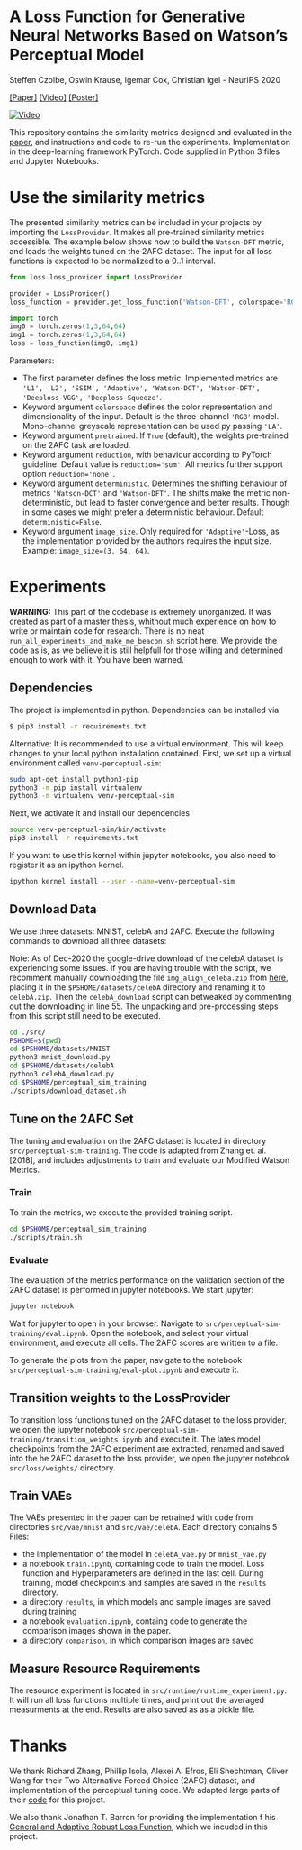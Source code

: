 # A Loss Function for Generative Neural Networks Based on Watson’s Perceptual Model

Steffen Czolbe, Oswin Krause, Igemar Cox, Christian Igel - NeurIPS 2020

[[Paper]](https://arxiv.org/abs/2006.15057) [[Video]](https://youtu.be/qPmHQbR4DeI) [[Poster]](img/WatsonPoster.pdf)

[![Video](https://img.youtube.com/vi/qPmHQbR4DeI/hqdefault.jpg)](https://youtu.be/qPmHQbR4DeI)

This repository contains the similarity metrics designed and evaluated in the [paper](https://arxiv.org/abs/2006.15057), and instructions and code to re-run the experiments. Implementation in the deep-learning framework PyTorch. Code supplied in Python 3 files and Jupyter Notebooks.

# Use the similarity metrics

The presented similarity metrics can be included in your projects by importing the `LossProvider`. It makes all pre-trained similarity metrics accessible. The example below shows how to build the `Watson-DFT` metric, and loads the weights tuned on the 2AFC dataset. The input for all loss functions is expected to be normalized to a 0..1 interval.

```python
from loss.loss_provider import LossProvider

provider = LossProvider()
loss_function = provider.get_loss_function('Watson-DFT', colorspace='RGB', pretrained=True, reduction='sum')

import torch
img0 = torch.zeros(1,3,64,64)
img1 = torch.zeros(1,3,64,64)
loss = loss_function(img0, img1)
```

Parameters:

- The first parameter defines the loss metric. Implemented metrics are `'L1', 'L2', 'SSIM', 'Adaptive', 'Watson-DCT', 'Watson-DFT', 'Deeploss-VGG', 'Deeploss-Squeeze'`.
- Keyword argument `colorspace` defines the color representation and dimensionality of the input. Default is the three-channel `'RGB'` model. Mono-channel greyscale representation can be used py passing `'LA'`.
- Keyword argument `pretrained`. If `True` (default), the weights pre-trained on the 2AFC task are loaded.
- Keyword argument `reduction`, with behaviour according to PyTorch guideline. Default value is `reduction='sum'`. All metrics further support option `reduction='none'`.
- Keyword argument `deterministic`. Determines the shifting behaviour of metrics `'Watson-DCT'` and `'Watson-DFT'`. The shifts make the metric non-deterministic, but lead to faster convergence and better results. Though in some cases we might prefer a deterministic behaviour. Default `deterministic=False`.
- Keyword argument `image_size`. Only required for `'Adaptive'`-Loss, as the implementation provided by the authors requires the input size. Example: `image_size=(3, 64, 64)`.

# Experiments

**WARNING:** This part of the codebase is extremely unorganized. It was created as part of a master thesis, whithout much experience on how to write or maintain code for research. There is no neat `run_all_experiments_and_make_me_beacon.sh` script here. We provide the code as is, as we believe it is still helpfull for those willing and determined enough to work with it. You have been warned.

## Dependencies

The project is implemented in python. Dependencies can be installed via

```bash
$ pip3 install -r requirements.txt
```

Alternative: It is recommended to use a virtual environment. This will keep changes to your local python installation contained. First, we set up a virtual environment called `venv-perceptual-sim`:

```bash
sudo apt-get install python3-pip
python3 -m pip install virtualenv
python3 -m virtualenv venv-perceptual-sim
```

Next, we activate it and install our dependencies

```bash
source venv-perceptual-sim/bin/activate
pip3 install -r requirements.txt
```

If you want to use this kernel within jupyter notebooks, you also need to register it as an ipython kernel.

```bash
ipython kernel install --user --name=venv-perceptual-sim
```

## Download Data

We use three datasets: MNIST, celebA and 2AFC. Execute the following commands to download all three datasets:

Note: As of Dec-2020 the google-drive download of the celebA dataset is experiencing some issues. If you are having trouble with the script, we recomment manually downloading the file `img_align_celeba.zip` from [here](https://drive.google.com/file/d/0B7EVK8r0v71pZjFTYXZWM3FlRnM/view?usp=sharing), placing it in the `$PSHOME/datasets/celebA` directory and renaming it to `celebA.zip`. Then the `celebA_download` script can betweaked by commenting out the downloading in line 55. The unpacking and pre-processing steps from this script still need to be executed.

```bash
cd ./src/
PSHOME=$(pwd)
cd $PSHOME/datasets/MNIST
python3 mnist_download.py
cd $PSHOME/datasets/celebA
python3 celebA_download.py
cd $PSHOME/perceptual_sim_training
./scripts/download_dataset.sh
```

## Tune on the 2AFC Set

The tuning and evaluation on the 2AFC dataset is located in directory `src/perceptual-sim-training`. The code is adapted from Zhang et. al. [2018], and includes adjustments to train and evaluate our Modified Watson Metrics.

### Train

To train the metrics, we execute the provided training script.

```bash
cd $PSHOME/perceptual_sim_training
./scripts/train.sh
```

### Evaluate

The evaluation of the metrics performance on the validation section of the 2AFC dataset is performed in jupyter notebooks. We start jupyter:

```bash
jupyter notebook
```

Wait for jupyter to open in your browser. Navigate to `src/perceptual-sim-training/eval.ipynb`. Open the notebook, and select your virtual environment, and execute all cells. The 2AFC scores are written to a file.

To generate the plots from the paper, navigate to the notebook `src/perceptual-sim-training/eval-plot.ipynb` and execute it.

## Transition weights to the LossProvider

To transition loss functions tuned on the 2AFC dataset to the loss provider, we open the jupyter notebook `src/perceptual-sim-training/transition_weights.ipynb` and execute it. The lates model checkpoints from the 2AFC experiment are extracted, renamed and saved into the he 2AFC dataset to the loss provider, we open the jupyter notebook `src/loss/weights/` directory.

## Train VAEs

The VAEs presented in the paper can be retrained with code from directories `src/vae/mnist` and `src/vae/celebA`. Each directory contains 5 Files:

- the implementation of the model in `celebA_vae.py` or `mnist_vae.py`
- a notebook `train.ipynb`, containing code to train the model. Loss function and Hyperparameters are defined in the last cell. During training, model checkpoints and samples are saved in the `results` directory.
- a directory `results`, in which models and sample images are saved during training
- a notebook `evaluation.ipynb`, containg code to generate the comparison images shown in the paper.
- a directory `comparison`, in which comparison images are saved

## Measure Resource Requirements

The resource experiment is located in `src/runtime/runtime_experiment.py`. It will run all loss functions multiple times, and print out the averaged measurments at the end. Results are also saved as as a pickle file.

# Thanks

We thank Richard Zhang, Phillip Isola, Alexei A. Efros, Eli Shechtman, Oliver Wang for their Two Alternative Forced Choice (2AFC) dataset, and implementation of the perceptual tuning code. We adapted large parts of their [code](https://github.com/richzhang/PerceptualSimilarity) for this project.

We also thank Jonathan T. Barron for providing the implementation f his [General and Adaptive Robust Loss Function](https://github.com/jonbarron/robust_loss_pytorch), which we incuded in this project.
